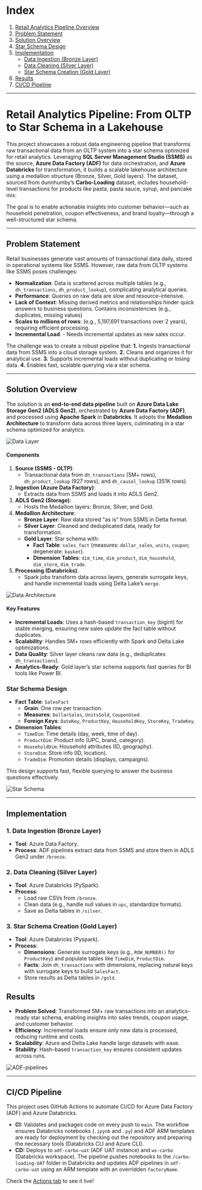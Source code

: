 # Index

1. [Retail Analytics Pipeline Overview](#retail-analytics-pipeline-from-oltp-to-star-schema-in-a-lakehouse)
2. [Problem Statement](#problem-statement)
3. [Solution Overview](#solution-overview)
4. [Star Schema Design](#star-schema-design)
5. [Implementation](#implementation)
   - [Data Ingestion (Bronze Layer)](#1-data-ingestion-bronze-layer)
   - [Data Cleaning (Silver Layer)](#2-data-cleaning-silver-layer)
   - [Star Schema Creation (Gold Layer)](#3-star-schema-creation-gold-layer)
6. [Results](#results)
7. [CI/CD Pipeline](#cicd-pipeline)

---

# Retail Analytics Pipeline: From OLTP to Star Schema in a Lakehouse

This project showcases a robust data engineering pipeline that transforms raw transactional data from an OLTP system into a star schema optimized for retail analytics. Leveraging **SQL Server Management Studio (SSMS)** as the source, **Azure Data Factory (ADF)** for data orchestration, and **Azure Databricks** for transformation, it builds a scalable lakehouse architecture using a medallion structure (Bronze, Silver, Gold layers). The dataset, sourced from dunnhumby’s **Carbo-Loading** dataset, includes household-level transactions for products like pasta, pasta sauce, syrup, and pancake mix.

The goal is to enable actionable insights into customer behavior—such as household penetration, coupon effectiveness, and brand loyalty—through a well-structured star schema.

---

## Problem Statement

Retail businesses generate vast amounts of transactional data daily, stored in operational systems like SSMS. However, raw data from OLTP systems like SSMS poses challenges:
- **Normalization**: Data is scattered across multiple tables (e.g., `dh_transactions`, `dh_product_lookup`), complicating analytical queries.
- **Performance**: Queries on raw data are slow and resource-intensive.
- **Lack of Context**: Missing derived metrics and relationships hinder quick answers to business questions. Contains inconsistencies (e.g., duplicates, missing values)
- **Scales to millions of rows**: (e.g., 5,197,691 transactions over 2 years), requiring efficient processing.
- **Incremental Load**: - Needs incremental updates as new sales occur.

The challenge was to create a robust pipeline that:
**1.** Ingests transactional data from SSMS into a cloud storage system.
**2.** Cleans and organizes it for analytical use.
**3.** Supports incremental loads without duplicating or losing data.
**4.** Enables fast, scalable querying via a star schema.

---

## Solution Overview

The solution is an **end-to-end data pipeline** built on **Azure Data Lake Storage Gen2 (ADLS Gen2)**, orchestrated by **Azure Data Factory (ADF)**, and processed using **Apache Spark** in **Databricks**. It adopts the **Medallion Architecture** to transform data across three layers, culminating in a star schema optimized for analytics.

![Data Layer](docs/CarboDataLayers.drawio.png)

#### Components
1. **Source (SSMS - OLTP)**:
   - Transactional data from `dh_transactions` (5M+ rows), `dh_product_lookup` (927 rows), and `dh_causal_lookup` (351K rows).
2. **Ingestion (Azure Data Factory)**:
   - Extracts data from SSMS and loads it into ADLS Gen2.
3. **ADLS Gen2 (Storage)**:
   - Hosts the Medallion layers: Bronze, Silver, and Gold.
4. **Medallion Architecture**:
   - **Bronze Layer**: Raw data stored "as is" from SSMS in Delta format.
   - **Silver Layer**: Cleaned and deduplicated data, ready for transformation.
   - **Gold Layer**: Star schema with:
     - **Fact Table**: `sales_fact` (measures: `dollar_sales`, `units`, `coupon`; degenerate: `basket`).
     - **Dimension Tables**: `dim_time`, `dim_product`, `dim_household`, `dim_store`, `dim_trade`.
5. **Processing (Databricks)**:
   - Spark jobs transform data across layers, generate surrogate keys, and handle incremental loads using Delta Lake’s `merge`.

![Data Architecture](docs/CarboDataArchitecture.drawio.png)

#### Key Features
- **Incremental Loads**: Uses a hash-based `transaction_key` (bigint) for stable merging, ensuring new sales update the fact table without duplicates.
- **Scalability**: Handles 5M+ rows efficiently with Spark and Delta Lake optimizations.
- **Data Quality**: Silver layer cleans raw data (e.g., deduplicates `dh_transactions`).
- **Analytics-Ready**: Gold layer’s star schema supports fast queries for BI tools like Power BI.

### Star Schema Design
- **Fact Table**: `SalesFact`
  - **Grain**: One row per transaction.
  - **Measures**: `DollarSales`, `UnitsSold`, `CouponUsed`.
  - **Foreign Keys**: `DateKey`, `ProductKey`, `HouseholdKey`, `StoreKey`, `TradeKey`.
- **Dimension Tables**:
  - `TimeDim`: Time details (day, week, time of day).
  - `ProductDim`: Product info (UPC, brand, category).
  - `HouseholdDim`: Household attributes (ID, geography).
  - `StoreDim`: Store info (ID, location).
  - `TradeDim`: Promotion details (displays, campaigns).

This design supports fast, flexible querying to answer the business questions effectively.

![Star Schema](docs/StarSchema.PNG)

---

## Implementation

### 1. Data Ingestion (Bronze Layer)
- **Tool**: Azure Data Factory.
- **Process**: ADF pipelines extract data from SSMS and store them in ADLS Gen2 under `/bronze`.

### 2. Data Cleaning (Silver Layer)
- **Tool**: Azure Databricks (PySpark).
- **Process**:
  - Load raw CSVs from `/bronze`.
  - Clean data (e.g., handle null values in `upc`, standardize formats).
  - Save as Delta tables in `/silver`.

### 3. Star Schema Creation (Gold Layer)
- **Tool**: Azure Databricks (Pyspark).
- **Process**:
  - **Dimensions**: Generate surrogate keys (e.g., `ROW_NUMBER()` for `ProductKey`) and populate tables like `TimeDim`, `ProductDim`.
  - **Facts**: Join `dh_transactions` with dimensions, replacing natural keys with surrogate keys to build `SalesFact`.
  - Store results as Delta tables in `/gold`.
 
## Results
- **Problem Solved**: Transformed 5M+ raw transactions into an analytics-ready star schema, enabling insights into sales trends, coupon usage, and customer behavior.
- **Efficiency**: Incremental loads ensure only new data is processed, reducing runtime and costs.
- **Scalability**: Azure and Delta Lake handle large datasets with ease.
- **Stability**: Hash-based `transaction_key` ensures consistent updates across runs.

![ADF-pipelines](docs/ADF-pipelines.PNG)

---

## CI/CD Pipeline

This project uses GitHub Actions to automate CI/CD for Azure Data Factory (ADF) and Azure Databricks.
- **CI:** Validates and packages code on every push to `main`. The workflow ensures Databricks notebooks (`.ipynb` and `.py`) and ADF ARM templates are ready for deployment by checking out the repository and preparing the necessary tools (Databricks CLI and Azure CLI).
- **CD:** Deploys to `adf-carbo-uat` (ADF UAT instance) and `ws-carbo` (Databricks workspace). The pipeline pushes notebooks to the `/carbo-loading-UAT` folder in Databricks and updates ADF pipelines in `adf-carbo-uat` using an ARM template with an overridden `factoryName`.

Check the [Actions tab](https://github.com/abhinavrai10/carbo_loading/actions) to see it live!
